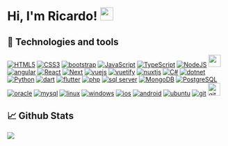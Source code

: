 # Hi, I'm Ricardo! <img src="https://raw.githubusercontent.com/MartinHeinz/MartinHeinz/master/wave.gif" width="30px"> 

## 🔧 Technologies and tools
[<img alt="HTML5" src="https://img.shields.io/badge/html5%20-%23E34F26.svg?&style=for-the-badge&logo=html5&logoColor=white"/>](https://developer.mozilla.org/en-US/docs/Web/HTML) 
[<img alt="CSS3" src="https://img.shields.io/badge/css3%20-%231572B6.svg?&style=for-the-badge&logo=css3&logoColor=white"/>](https://developer.mozilla.org/en-US/docs/Web/CSS) 
[<img src="https://img.shields.io/badge/Bootstrap-563D7C?style=for-the-badge&logo=bootstrap&logoColor=white" alt="bootstrap"/>](https://getbootstrap.com)
[<img alt="JavaScript" src="https://img.shields.io/badge/javascript%20-%23323330.svg?&style=for-the-badge&logo=javascript&logoColor=%23F7DF1E"/>](https://developer.mozilla.org/en-US/docs/Web/javascript) 
[<img alt="TypeScript" src="https://img.shields.io/badge/typescript%20-%23007ACC.svg?&style=for-the-badge&logo=typescript&logoColor=white"/>](https://www.typescriptlang.org/) 
[<img alt="NodeJS" src="https://img.shields.io/badge/node.js%20-%2343853D.svg?&style=for-the-badge&logo=node.js&logoColor=white"/>](https://nodejs.org/en/) 
[<img src="https://img.shields.io/badge/-npm-CB3837?style=flat-square&logo=npm" height="28" />](https://www.npmjs.com/)
[<img src="https://img.shields.io/badge/angular%20-%23DD0031.svg?&style=for-the-badge&logo=angular&logoColor=white" alt="angular"/>](https://https://angular.io/)
[<img alt="React" src="https://img.shields.io/badge/react%20-%2320232a.svg?&style=for-the-badge&logo=react&logoColor=%2361DAFB"/>](https://react.dev/) <!-- [<img src="https://img.shields.io/badge/React_Native-20232A?style=for-the-badge&logo=react&logoColor=61DAFB" alt="react native"/>](https://reactnative.dev/) -->
[<img alt="Next" src="https://img.shields.io/badge/Next-black?style=for-the-badge&logo=next.js&logoColor=white" />](https://nextjs.org/)
[<img alt="vuejs" src="https://img.shields.io/badge/Vue.js-35495E?style=for-the-badge&logo=vue.js&logoColor=4FC08D" />](https://vuejs.org/)
[<img alt="vuetify" src="https://img.shields.io/badge/Vuetify-1867C0?style=for-the-badge&logo=vuetify&logoColor=AEDDFF"/>](https://vuetifyjs.com/en/)
[<img alt="nuxtjs" src="https://img.shields.io/badge/Nuxt-002E3B?style=for-the-badge&logo=nuxtdotjs&logoColor=#00DC82"/>](https://nuxtjs.org/)
[<img src="https://img.shields.io/badge/c%23%20-%23239120.svg?&style=for-the-badge&logo=c-sharp&logoColor=white" alt="C#"/>](https://learn.microsoft.com/pt-br/dotnet/csharp/)
[<img src="https://img.shields.io/badge/dotnet-net%23239120.svg?color=5C2D91&style=for-the-badge&logo=.net&logoColor=white" alt="dotnet"/>](https://learn.microsoft.com/en-us/dotnet/)
[<img alt="Python" src="https://img.shields.io/badge/Python-3776AB?style=for-the-badge&logo=python&logoColor=white"/>](https://www.python.org/) 
[<img src="https://img.shields.io/badge/dart-%230175C2.svg?style=for-the-badge&logo=dart&logoColor=white" alt="dart"/>](https://dart.dev/)
[<img src="https://img.shields.io/badge/Flutter-02569B?style=for-the-badge&logo=flutter&logoColor=white" alt="flutter"/>](https://flutter.dev/)<!-- [<img src="https://img.shields.io/badge/java-%23ED8B00.svg?style=for-the-badge&logo=openjdk&logoColor=white" alt="java" />](https://www.java.com/pt-BR/) -->
[<img alt="php" src="https://img.shields.io/badge/PHP-777BB4?style=for-the-badge&logo=php&logoColor=white"/>](https://www.php.net)
[<img src="https://img.shields.io/badge/Microsoft%20SQL%20Server-CC2927?style=for-the-badge&logo=microsoft%20sql%20server&logoColor=white" alt="sql server"/>](https://www.microsoft.com/pt-br/sql-server/sql-server-downloads)
[<img alt="MongoDB" src ="https://img.shields.io/badge/MongoDB-%234ea94b.svg?&style=for-the-badge&logo=mongodb&logoColor=white"/>](https://www.mongodb.com/) 
[<img alt="PostgreSQL" src="https://img.shields.io/badge/postgresql%20-%230064a5.svg?&style=for-the-badge&logo=postgresql&logoColor=white"/>](https://www.postgresql.org/) 
[<img src="https://img.shields.io/badge/Oracle-F80000?style=for-the-badge&logo=Oracle&logoColor=white" alt="oracle"/>](https://www.oracle.com/br/)
[<img alt="mysql" src="https://img.shields.io/badge/MySQL-005C84?style=for-the-badge&logo=mysql&logoColor=white"/>](https://www.mysql.com/)
[<img src="https://img.shields.io/badge/Linux-FCC624?style=for-the-badge&logo=linux&logoColor=black" alt="linux"/>](https://www.linux.org/)
[<img src="https://img.shields.io/badge/Windows-0078D6?style=for-the-badge&logo=windows&logoColor=white" alt="windows"/>](https://www.microsoft.com/pt-br/windows/?r=1)
[<img src="https://img.shields.io/badge/iOS-000000?style=for-the-badge&logo=ios&logoColor=white" alt="ios"/>](https://www.apple.com/br/ios/ios-16/)
[<img src="https://img.shields.io/badge/Android-3DDC84?style=for-the-badge&logo=android&logoColor=white" alt="android"/>](https://www.android.com/intl/pt-BR_br/)
[<img src="https://img.shields.io/badge/Ubuntu-E95420?style=for-the-badge&logo=ubuntu&logoColor=white" alt="ubuntu"/>](https://ubuntu.com/download)
[<img src="https://img.shields.io/badge/git-%23F05033.svg?style=for-the-badge&logo=git&logoColor=white" alt="git" />](https://git-scm.com/)
[<img src="https://img.shields.io/badge/-GitHub-181717?style=flat-square&logo=github" alt="github" height="28.5"/>](https://github.com/)

## 📈 Github Stats
![](https://github-profile-summary-cards.vercel.app/api/cards/profile-details?username=DevRicardoAndrade&theme=default)
